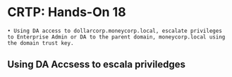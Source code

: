 # CRTP: Hands-On 18

```
• Using DA access to dollarcorp.moneycorp.local, escalate privileges to Enterprise Admin or DA to the parent domain, moneycorp.local using the domain trust key.
```

## Using DA Accsess to escala priviledges

